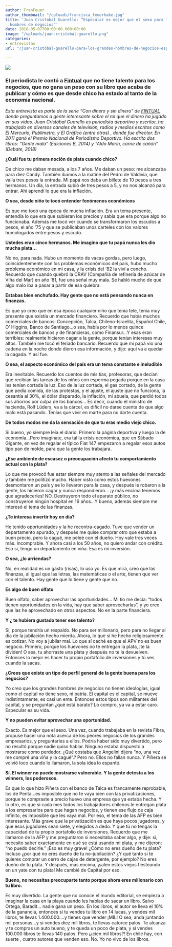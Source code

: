 ```yaml
---
author: FranFeuer
author_thumbnail: "/uploads/francisca_feuerhake.jpg"
title: 'Juan Cristóbal Guarello: “Especular es mejor que el sexo para los grandes
  hombres de negocios”'
date: 2018-05-07T00:00:00.000+00:00
image: "/uploads/juan-cristobal-guarello.png"
categories:
- entrevistas
url: "/juan-cristóbal-guarello-para-los-grandes-hombres-de-negocios-especular-es-mejor-que-el-sexo-2211a1328b48/"

---
```

![](/uploads/juan_cristobal_guarello.png)

### El periodista le contó a [Fintual](http://www.fintual.com) que no tiene talento para los negocios, que no gana un peso con su libro que acaba de publicar y cómo es que desde chico ha estado al tanto de la economía nacional.

_Esta entrevista es parte de la serie “Con dinero y sin dinero” de_ [_FINTUAL_](https://fintual.cl) _donde preguntamos a gente interesante sobre el rol que el dinero ha jugado en sus vidas. Juan Cristóbal Guarello es periodista deportivo y escritor, ha trabajado en diversos canales de televisión, radios y medios escritos como El Mercurio, Publimetro, y El Gráfico (entre otros) , donde fue director. En 2011 ganó el Premio Nacional de Periodismo Deportivo. Ha escrito dos libros: “Gente mala” (Ediciones B, 2014) y “Aldo Marín, carne de cañón” (Debate, 2018)_

**¿Cuál fue tu primera noción de plata cuando chico?**

De chico me daban mesada, a los 7 años. Me daban un peso: me alcanzaba para diez Candy. También íbamos a la matiné del Pedro de Valdivia, que valía tres pesos la entrada. Mi papá nos daba un billete de 10 pesos a tres hermanos. Un día, la entrada subió de tres pesos a 5, y no nos alcanzó para entrar. Ahí aprendí lo que era la inflación.

**O sea, desde niño te tocó entender fenómenos económicos**

Es que me tocó una época de mucha inflación. Era un tema presente, entendía lo que era que subieran los precios y sabía que era porque algo no funcionaba. Además me tocó ver cuando se transformaron los escudos a pesos, el año ‘75 y que se publicaban unos carteles con los valores homologados entre pesos y escudo.

**Ustedes eran cinco hermanos. Me imagino que tu papá nunca les dio mucha plata…**

No no, para nada. Hubo un momento de vacas gordas, pero luego, coincidentemente con los problemas económicos del país, hubo mucho problema económico en mi casa, y la crisis del ‘82 la viví a concho. Recuerdo que cuando quebró la CRAV (Compañía de refinería de azúcar de Viña del Mar) en año ‘81, fue una señal muy mala. Se habló mucho de que algo malo iba a pasar a partir de esa quiebra.

**Estabas bien enchufado. Hay gente que no está pensando nunca en finanzas.**

Es que yo creo que en esa época cualquier niño que tenía tele, tenía muy presente que existía un mercado financiero. Recuerdo que había muchos comerciales de bancos: Concepción, Talca, Chileno-Israelita, Español Chile, O’ Higgins, Banco de Santiago…o sea, había por lo menos quince comerciales de bancos y de financieras, como Finansur…Y esas eran terribles: realmente hicieron cagar a la gente, porque tenían intereses muy altos. También me tocó el feriado bancario. Recuerdo que mi papá vio una cadena en la noche donde dieron esa información, y dijo: aquí va a quedar la cagada. Y así fue.

**O sea, el aspecto económico del país era un tema constante e ineludible**

Era inevitable. Recuerdo los cuentos de mis tías, profesoras, que decían que recibían las tareas de los niños con esperma pegada porque en la casa les tenían cortada la luz. Eso de la luz cortada, el gas cortado, de la gente que pedía comida, de las protestas, y el ajuste, el ajuste que no funciona, la cesantía al 30%, el dólar disparado, la inflación, mi abuela, que perdió todos sus ahorros por culpa de los bancos… Es decir, cuando el ministro de hacienda, Rolf Lüders, va a la cárcel, es difícil no darse cuenta de que algo malo está pasando. Tenías que vivir en marte para no darte cuenta.

**De todos modos me da la sensación de que tu eras medio viejo chico.**

Si bueno, yo siempre leía el diario. Primero la página deportiva y luego la de economía…Pero imagínate, era tal la crisis económica, que en Sábado Gigante, en vez de regalar el típico Fiat 147 empezaron a regalar esos autos tipo pan de molde, para que la gente los trabajara.

**¿Ese ambiente de escasez o preocupación afectó tu comportamiento actual con la plata?**

Lo que me provocó fue estar siempre muy atento a las señales del mercado y también me politizó mucho. Haber visto como estos huevones desmontaron un país y se lo llevaron para la casa, y después le robaron a la gente, los hicieron cagar y nunca respondieron… ¡y más encima tenemos que agradecerles! NO. Destruyeron todo el aparato público, no construyeron ningún hospital en 16 años…Y bueno, además siempre me interesó el tema de las finanzas.

**¿Te interesa invertir hoy en día?**

He tenido oportunidades y la he recontra-cagado. Tuve que vender un departamento apurado, y después me quise comprar otro que estaba a buen precio, pero la cagué, me peleé con el dueño. Hoy vale tres veces más. Incomprable. Y ahora casi a los 50 años, no quiero andar con crédito. Eso si, tengo un departamento en viña. Esa es mi inversión.

**O sea, ¿lo arriendas?**

No, en realidad es un gasto (risas), lo uso yo. Es que mira, creo que las finanzas, al igual que las letras, las matemáticas o el arte, tienen que ver con el talento. Hay gente que lo tiene y gente que no.

**Es algo de buen olfato**

Buen olfato, saber aprovechar las oportunidades… Mi tío me decía: “todos tienen oportunidades en la vida, hay que saber aprovecharlas”, y yo creo que las he aprovechado en otros aspectos. No en la parte financiera.

**Y ¿ te hubiera gustado tener ese talento?**

Sí, porque tendría un respaldo. No para ser millonario, pero para no llegar al día de la jubilación hecho mierda. Ahora, lo que sí he hecho religiosamente es cotizar. No voy a jubilar mal. Lo que sí caché es que el APV no es buen negocio. Primero, porque los huevones no te entregan la plata, ¡te la dividen! O sea, tu ahorraste una plata y después no te la devuelven. Entonces lo mejor es hacer tu propio portafolio de inversiones y tú ves cuando la sacas.

**¿Crees que existe un tipo de perfil general de la gente buena para los negocios?**

Yo creo que los grandes hombres de negocios no tienen ideologías, igual como el capital no tiene sexo, ni patria. El capital es el capital, se mueve indistintamente, es casi un ente. Entonces estos tipos son militantes del capital, y se preguntan ¿qué está barato? Lo compro, ya va a estar caro. Especular es su vida.

**Y no pueden evitar aprovechar una oportunidad.**

Exacto. Es mejor que el sexo. Una vez, cuando trabajaba en la revista Fibra, propuse hacer una nota acerca de los peores negocios de los grandes empresarios, y preguntarles a ellos. Podría haber sido muy divertido, pero no resultó porque nadie quiso hablar. Ninguno estaba dispuesto a mostrarse como perdedor. ¿Qué costaba que Angelini dijera “no, una vez me compré una viña y la cagué”.? Pero no. Ellos no fallan nunca. Y Piñera se volvió loco cuando lo llamaron, la sola idea lo espantó.

**Sí. El winner no puede mostrarse vulnerable. Y la gente detesta a los winners, los poderosos.**

Es que lo que hizo Piñera con el banco de Talca es francamente reprobable, los de Penta…es imposible que no te vaya bien con las privatizaciones, porque te compraste a precio huevo una empresa que ya estaba hecha. Y lo otro, es que si cada mes todos los trabajadores chilenos le entregan plata a los empresarios para que hagan negocios, y tienen ese flujo de caja infinito, es imposible que les vaya mal. Por eso, el tema de las AFP es bien interesante. Más grave que la privatización es que haya pocos jugadores, y que esos jugadores sean siete, y elegidos a dedo. Y que tú no tengas la capacidad de tu propio portafolio de inversiones. Recuerdo que me llamaron de la AFP y me preguntaron si necesitaba saber algo, y dije: si, necesito saber exactamente en qué se está usando mi plata, y me dijeron: “no puedo decirle.” ¡Eso es muy grave! ¿Cómo no eres dueño de tu plata? Incluso ¿por qué no eres dueño de tu no-jubilación? ¿Y qué tanto si te quieres comprar un cerro de cajas de detergente, por ejemplo? No eres dueño de tu plata. Y después, más encima, ¡salen estos viejos fiesteando en un yate con tu plata! Me cambié de Capital por eso.

**Bueno, no necesitas preocuparte tanto porque ahora eres millonario con tu libro.**

Es muy divertido. La gente que no conoce el mundo editorial, se empieza a imaginar la casa en la playa cuando les hablas de sacar un libro. Salvo Ortega, Baradit… nadie gana un peso. En los libros, el autor se lleva el 10% de la ganancia, entonces si tu vendes tu libro en 14 lucas, y vendes mil libros, te llevas 1.400.000….y tienes que vender ¡MIL! O sea, anda juntando mil personas…y si vendes diez mil libros, te llevas catorce palos. Te alcanza y te compras un auto bueno, y te queda un poco de plata, y si vendes 100.000 libros te llevas 140 palos. Pero ¡¿cien mil libros?! En chile hay, con suerte , cuatro autores que venden eso. No. Yo no vivo de los libros.